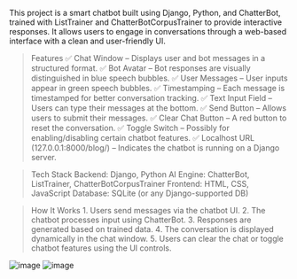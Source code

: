 This project is a smart chatbot built using Django, Python, and ChatterBot, trained with ListTrainer and ChatterBotCorpusTrainer to provide interactive responses. It allows users to engage in conversations through a web-based interface with a clean and user-friendly UI.


> Features
✅ Chat Window – Displays user and bot messages in a structured format.
✅ Bot Avatar – Bot responses are visually distinguished in blue speech bubbles.
✅ User Messages – User inputs appear in green speech bubbles.
✅ Timestamping – Each message is timestamped for better conversation tracking. 
✅ Text Input Field – Users can type their messages at the bottom.
✅ Send Button – Allows users to submit their messages. 
✅ Clear Chat Button – A red button to reset the conversation.
✅ Toggle Switch – Possibly for enabling/disabling certain chatbot features. 
✅ Localhost URL (127.0.0.1:8000/blog/) – Indicates the chatbot is running on a Django server.


> Tech Stack
Backend: Django, Python
AI Engine: ChatterBot, ListTrainer, ChatterBotCorpusTrainer
Frontend: HTML, CSS, JavaScript
Database: SQLite (or any Django-supported DB)

> How It Works
1️. Users send messages via the chatbot UI.
2️. The chatbot processes input using ChatterBot.
3️. Responses are generated based on trained data. 
4️. The conversation is displayed dynamically in the chat window. 
5️. Users can clear the chat or toggle chatbot features using the UI controls.


![image](https://github.com/user-attachments/assets/f0f9e683-2ba3-4de2-a173-ec6db1da7d68)
![image](https://github.com/user-attachments/assets/a7f54dc3-6e39-4b28-8689-b8065c2088a7)
